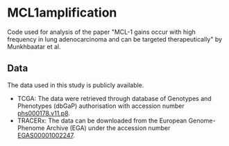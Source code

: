 # MCL1amplification
Code used for analysis of the paper "MCL-1 gains occur with high frequency in lung adenocarcinoma and can be targeted therapeutically" by Munkhbaatar et al.

## Data
The data used in this study is publicly available.
* TCGA: The data were retrieved through database of Genotypes and Phenotypes (dbGaP) authorisation with accession number [phs000178.v11.p8](https://www.ncbi.nlm.nih.gov/projects/gap/cgi-bin/study.cgi?study_id=phs000178.v11.p8).
* TRACERx: The data can be downloaded from the European Genome-Phenome Archive (EGA) under the accession number [EGAS00001002247](https://www.ebi.ac.uk/ega/studies/EGAS00001002247).
